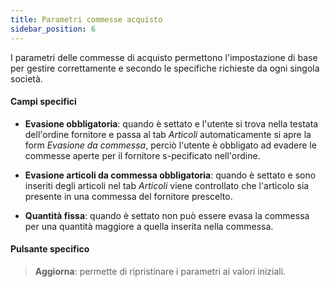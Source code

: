 ```yaml
---
title: Parametri commesse acquisto
sidebar_position: 6
---
```


I parametri delle commesse di acquisto permettono l'impostazione di base per gestire correttamente e secondo le specifiche richieste da ogni singola società.

#### Campi specifici

- **Evasione obbligatoria**: quando è settato e l'utente si trova nella testata dell'ordine fornitore e passa al tab *Articoli* automaticamente si apre la form *Evasione da commessa*, perciò l'utente è obbligato ad evadere le commesse aperte per il fornitore s-pecificato nell'ordine.

- **Evasione articoli da commessa obbligatoria**: quando è settato e sono inseriti degli articoli nel tab *Articoli* viene controllato che l'articolo sia presente in una commessa del fornitore prescelto.

- **Quantità fissa**: quando è settato non può essere evasa la commessa per una quantità maggiore a quella inserita nella commessa.


#### Pulsante specifico  

> **Aggiorna**: permette di ripristinare i parametri ai valori iniziali.
